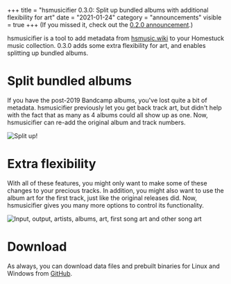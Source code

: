 +++
title = "hsmusicifier 0.3.0: Split up bundled albums with additional flexibility for art"
date = "2021-01-24"
category = "announcements"
visible = true
+++
(If you missed it, check out the [0.2.0 announcement](https://leo60228.space/hsmusicifier-0-2-0-add-track-art-and-artist-info-to-your-homestuck-music-collection-in-any-format/).)

hsmusicifier is a tool to add metadata from [hsmusic.wiki](https://hsmusic.wiki) to your Homestuck music collection. 0.3.0 adds some extra flexibility for art, and enables splitting up bundled albums.

# Split bundled albums

If you have the post-2019 Bandcamp albums, you've lost quite a bit of metadata. hsmusicifier previously let you get back track art, but didn't help with the fact that as many as 4 albums could all show up as one. Now, hsmusicifier can re-add the original album and track numbers.

![Split up!](/img/uploads/splitalbums.png "Split up!")

# Extra flexibility

With all of these features, you might only want to make some of these changes to your precious tracks. In addition, you might also want to use the album art for the first track, just like the original releases did. Now, hsmusicifier gives you many more options to control its functionality.

![Input, output, artists, albums, art, first song art and other song art](/img/uploads/options.png "Amazing flexibility!")

# Download

As always, you can download data files and prebuilt binaries for Linux and Windows from [GitHub](https://github.com/leo60228/hsmusicifier/releases/tag/0.3.0).